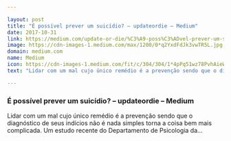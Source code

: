 ```yaml
---

layout: post
title: "É possível prever um suicídio? – updateordie – Medium"
date: 2017-10-31
link: https://medium.com/update-or-die/%C3%A9-poss%C3%ADvel-prever-um-suic%C3%ADdio-bb18b0b5b1?source=rss------machine_learning-5
image: https://cdn-images-1.medium.com/max/1200/0*q2YxdFdJk3vwTR5L.jpg
domain: medium.com
name: Medium
icon: https://cdn-images-1.medium.com/fit/c/304/304/1*4pPq51wz78PvhAieWIErvw.png
text: "Lidar com um mal cujo único remédio é a prevenção sendo que o diagnóstico de seus indícios não é nada simples torna a coisa bem mais complicada. Um estudo recente do Departamento de Psicologia da…"

---
```


### É possível prever um suicídio? – updateordie – Medium

Lidar com um mal cujo único remédio é a prevenção sendo que o diagnóstico de seus indícios não é nada simples torna a coisa bem mais complicada. Um estudo recente do Departamento de Psicologia da…
